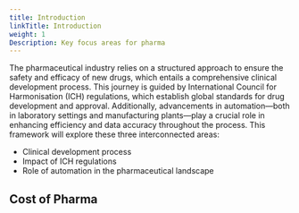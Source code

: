 ```yaml
---
title: Introduction
linkTitle: Introduction
weight: 1
Description: Key focus areas for pharma
---
```


The pharmaceutical industry relies on a structured approach to ensure the safety and efficacy of new drugs, which entails a comprehensive clinical development process. This journey is guided by International Council for Harmonisation (ICH) regulations, which establish global standards for drug development and approval. Additionally, advancements in automation—both in laboratory settings and manufacturing plants—play a crucial role in enhancing efficiency and data accuracy throughout the process. This framework will explore these three interconnected areas: 

- Clinical development process
- Impact of ICH regulations
- Role of automation in the pharmaceutical landscape

## Cost of Pharma

<style>
  .infogram-embed {
    width: 100%; /* Full width of the container */
    max-width: 600px; /* Set a maximum width */
    height: 338px; /* Adjust height for 16:9 ratio */
    margin: 0 auto; /* Center the chart */
  }

  @media (max-width: 600px) {
    .infogram-embed {
      height: 200px; /* Smaller height for mobile */
    }
  }
</style>
<div class="infogram-embed" data-id="_/vBkHacw09QsQ3vsaWElO" data-type="interactive" data-title="R&amp;amp;D ROI 2023 line"></div><script>!function(e,n,i,s){var d="InfogramEmbeds";var o=e.getElementsByTagName(n)[0];if(window[d]&&window[d].initialized)window[d].process&&window[d].process();else if(!e.getElementById(i)){var r=e.createElement(n);r.async=1,r.id=i,r.src=s,o.parentNode.insertBefore(r,o)}}(document,"script","infogram-async","https://e.infogram.com/js/dist/embed-loader-min.js");</script>

